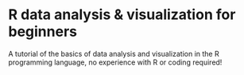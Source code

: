 # R data analysis & visualization for beginners
A tutorial of the basics of data analysis and visualization in the R programming language, no experience with R or coding required!
